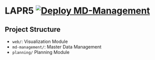 # LAPR5 [![Deploy MD-Management](https://github.com/miseEnPlace-i/lapr5/actions/workflows/md-management.yml/badge.svg)](https://github.com/miseEnPlace-i/lapr5/actions/workflows/md-management.yml)

## Project Structure

- `web/`: Visualization Module
- `md-management/`: Master Data Management
- `planning/` Planning Module
